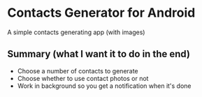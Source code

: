 # Contacts Generator for Android 

A simple contacts generating app (with images)

Summary (what I want it to do in the end)
-----------------------------------------
- Choose a number of contacts to generate
- Choose whether to use contact photos or not
- Work in background so you get a notification when it's done
